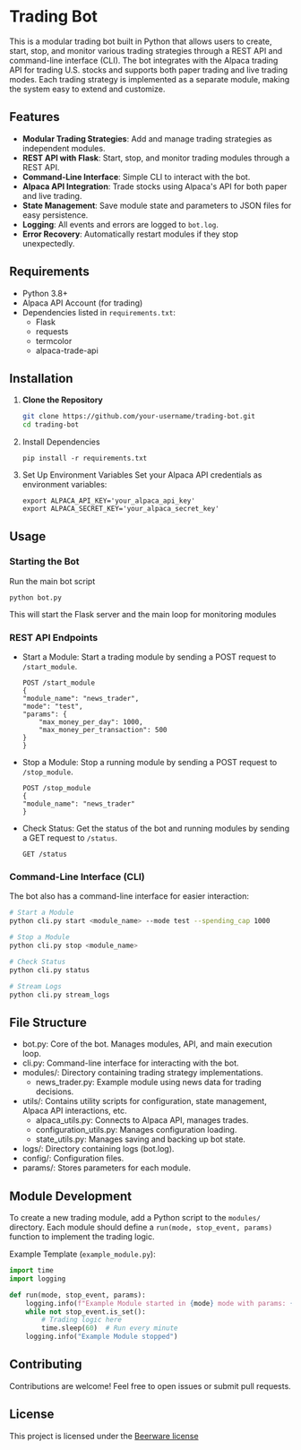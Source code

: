 # Trading Bot

This is a modular trading bot built in Python that allows users to create, start, stop, and monitor various trading strategies through a REST API and command-line interface (CLI). The bot integrates with the Alpaca trading API for trading U.S. stocks and supports both paper trading and live trading modes. Each trading strategy is implemented as a separate module, making the system easy to extend and customize.

## Features
- **Modular Trading Strategies**: Add and manage trading strategies as independent modules.
- **REST API with Flask**: Start, stop, and monitor trading modules through a REST API.
- **Command-Line Interface**: Simple CLI to interact with the bot.
- **Alpaca API Integration**: Trade stocks using Alpaca's API for both paper and live trading.
- **State Management**: Save module state and parameters to JSON files for easy persistence.
- **Logging**: All events and errors are logged to `bot.log`.
- **Error Recovery**: Automatically restart modules if they stop unexpectedly.

## Requirements
- Python 3.8+
- Alpaca API Account (for trading)
- Dependencies listed in `requirements.txt`:
  - Flask
  - requests
  - termcolor
  - alpaca-trade-api

## Installation
1. **Clone the Repository**
   ```sh
   git clone https://github.com/your-username/trading-bot.git
   cd trading-bot

2. Install Dependencies     
    ```
    pip install -r requirements.txt    
    ```


3. Set Up Environment Variables Set your Alpaca API credentials as environment variables:
    ```
    export ALPACA_API_KEY='your_alpaca_api_key'
    export ALPACA_SECRET_KEY='your_alpaca_secret_key'
    ```


## Usage    
### Starting the Bot    
Run the main bot script
```
python bot.py
```
This will start the Flask server and the main loop for monitoring modules     

### REST API Endpoints
- Start a Module: Start a trading module by sending a POST request to `/start_module`.
    ```
    POST /start_module
    {
    "module_name": "news_trader",
    "mode": "test",
    "params": {
        "max_money_per_day": 1000,
        "max_money_per_transaction": 500
    }
    }
    ```
- Stop a Module: Stop a running module by sending a POST request to `/stop_module`.
    ```
    POST /stop_module
    {
    "module_name": "news_trader"
    }
    ```

- Check Status: Get the status of the bot and running modules by sending a GET request to `/status`.
    ```
    GET /status
    ```


### Command-Line Interface (CLI)
The bot also has a command-line interface for easier interaction:
```sh
# Start a Module
python cli.py start <module_name> --mode test --spending_cap 1000

# Stop a Module
python cli.py stop <module_name>

# Check Status
python cli.py status

# Stream Logs
python cli.py stream_logs   

```
## File Structure
- bot.py: Core of the bot. Manages modules, API, and main execution loop.
- cli.py: Command-line interface for interacting with the bot.
- modules/: Directory containing trading strategy implementations.
    - news_trader.py: Example module using news data for trading decisions.
- utils/: Contains utility scripts for configuration, state management, Alpaca API interactions, etc.
    - alpaca_utils.py: Connects to Alpaca API, manages trades.
    - configuration_utils.py: Manages configuration loading.
    - state_utils.py: Manages saving and backing up bot state.
- logs/: Directory containing logs (bot.log).
- config/: Configuration files.
- params/: Stores parameters for each module.     


## Module Development
To create a new trading module, add a Python script to the `modules/` directory. Each module should define a `run(mode, stop_event, params)` function to implement the trading logic.

Example Template (`example_module.py`):
```python
import time
import logging

def run(mode, stop_event, params):
    logging.info(f"Example Module started in {mode} mode with params: {params}")
    while not stop_event.is_set():
        # Trading logic here
        time.sleep(60)  # Run every minute
    logging.info("Example Module stopped")
```

## Contributing
Contributions are welcome! Feel free to open issues or submit pull requests.


## License
This project is licensed under the [Beerware license](https://en.wikipedia.org/wiki/Beerware)    